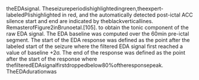 theEDAsignal. Theseizureperiodishighlightedingreen,theexpert-labeledPIishighlighted
in red, and the automatically detected post-ictal ACC silence start and end are indicated by
theblackverticallines. RemasterofFigure2inBrunoetal.[105].
to obtain the tonic component of the raw EDA signal. The EDA baseline was computed over
the 60min pre-ictal segment. The start of the EDA response was defined as the point after
the labeled start of the seizure where the filtered EDA signal first reached a value of baseline
+2σ. The end of the response was defined as the point after the start of the response where
thefilteredEDAsignalfirstdroppedbelow80%oftheresponsepeak. TheEDAdurationwas